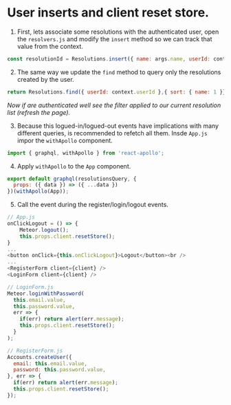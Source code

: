 # User inserts and client reset store.

1. First, lets associate some resolutions with the authenticated user, open the `resolvers.js` and modify the `insert` method so we can track that value from the context.

  ```js
  const resolutionId = Resolutions.insert({ name: args.name, userId: context.userId });
  ```

2. The same way we update the `find` method to query only the resolutions created by the user.

  ```js
  return Resolutions.find({ userId: context.userId },{ sort: { name: 1 }}).fetch();
  ```

  *Now if are authenticated well see the filter applied to our current resolution list (refresh the page).*

3. Because this logued-in/logued-out events have implications with many different queries, is recommended to refetch all them. Insde `App.js` impor the `withApollo` component.

  ```js
  import { graphql, withApollo } from 'react-apollo';
  ```

4. Apply `withApollo` to the `App` component.

  ```js
  export default graphql(resolutionsQuery, {
    props: ({ data }) => ({ ...data })
  })(withApollo(App));
  ```

5. Call the event during the register/login/logout events.

  ```js
  // App.js
  onClickLogout = () => {
      Meteor.logout();
      this.props.client.resetStore();
  }
  ...
  <button onClick={this.onClickLogout}>Logout</button><br />
  ...
  <RegisterForm client={client} />
  <LoginForm client={client} />
  ```

  ```js
  // LoginForm.js
  Meteor.loginWithPassword(
    this.email.value, 
    this.password.value, 
    err => {
      if(err) return alert(err.message);
      this.props.client.resetStore();
    }
  );
  ```

  ```js
  // RegisterForm.js
  Accounts.createUser({
    email: this.email.value,
    password: this.password.value,
  }, err => {
    if(err) return alert(err.message);
    this.props.client.resetStore();
  });
  ```